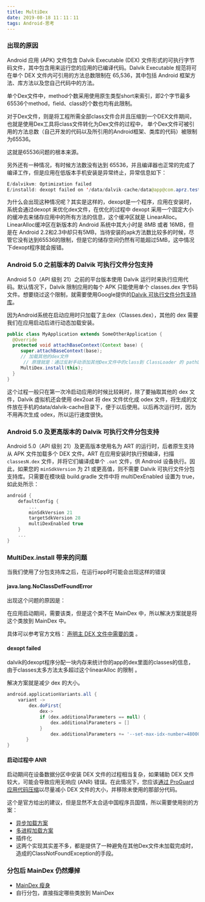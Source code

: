 ```yaml
---
title: MultiDex
date: 2019-08-18 11：11：11
tags: Android-思考
---
```




### 出现的原因

Android 应用 (APK) 文件包含 Dalvik Executable (DEX) 文件形式的可执行字节码文件，其中包含用来运行您的应用的已编译代码。Dalvik Executable 规范将可在单个 DEX 文件内可引用的方法总数限制在 65,536，其中包括 Android 框架方法、库方法以及您自己代码中的方法。

单个Dex文件中，method个数采用使用原生类型short来索引，即2个字节最多65536个method，field、class的个数也均有此限制。

对于Dex文件，则是将工程所需全部class文件合并且压缩到一个DEX文件期间，也就是使用Dex工具将class文件转化为Dex文件的过程中， 单个Dex文件可被引用的方法总数（自己开发的代码以及所引用的Android框架、类库的代码）被限制为65536。

这就是65536问题的根本来源。



另外还有一种情况，有时候方法数没有达到 65536，并且编译器也正常的完成了编译工作，但是应用在低版本手机安装是异常终止，异常信息如下：

```java
E/dalvikvm: Optimization failed
E/installd: dexopt failed on '/data/dalvik-cache/data@app@com.aprz.test.apk@classes.dex' res = 65433
```



为什么会出现这种情况呢？其实是这样的，dexopt是一个程序，应用在安装时，系统会通过dexopt 来优化dex文件，在优化的过程中 dexopt 采用一个固定大小的缓冲去来储存应用中的所有方法的信息，这个缓冲区就是 LinearAlloc。LinearAlloc缓冲区在新版本的 Android 系统中其大小时是 8MB 或者 16MB，但是在 Android 2.2和2.3中却只有5MB，当待安装的apk方法数比较多的时候，尽管它没有达到65536的限制，但是它的储存空间仍然有可能超过5MB，这中情况下dexopt程序就会报错。

### Android 5.0 之前版本的 Dalvik 可执行文件分包支持

Android 5.0（API 级别 21）之前的平台版本使用 Dalvik 运行时来执行应用代码。默认情况下，Dalvik 限制应用的每个 APK 只能使用单个 classes.dex 字节码文件。想要绕过这个限制，就需要使用Google提供的[Dalvik 可执行文件分包支持库](https://developer.android.com/tools/support-library/features.html?hl=zh-cn#multidex)。

因为Android系统在启动应用时只加载了主dex（Classes.dex），其他的 dex 需要我们在应用启动后进行动态加载安装。

```java
public class MyApplication extends SomeOtherApplication {
  @Override
  protected void attachBaseContext(Context base) {
     super.attachBaseContext(base);
     // 加载其他的dex文件
      // 原理就是：通过反射手动添加其他Dex文件中的class到 ClassLoader 的 pathList字段中，就可以实现类的动态加载
     MultiDex.install(this);
  }
}
```

这个过程一般只在第一次冷启动应用的时候比较耗时，除了要抽取其他的 dex 文件，Dalvik 虚拟机还会使用 dex2oat 将 dex 文件优化成 odex 文件，将生成的文件放在手机的data/dalvik-cache目录下，便于以后使用。以后再次运行时，因为不用再次生成 odex，所以运行速度很快。

### Android 5.0 及更高版本的 Dalvik 可执行文件分包支持

Android 5.0（API 级别 21）及更高版本使用名为 ART 的运行时，后者原生支持从 APK 文件加载多个 DEX 文件。ART 在应用安装时执行预编译，扫描 `classesN.dex` 文件，并将它们编译成单个 `.oat` 文件，供 Android 设备执行。因此，如果您的 `minSdkVersion` 为 21 或更高值，则不需要 Dalvik 可执行文件分包支持库。只需要在模块级 build.gradle 文件中将 multiDexEnabled 设置为 true，如此处所示：

```groovy
android {
    defaultConfig {
        ...
        minSdkVersion 21 
        targetSdkVersion 28
        multiDexEnabled true
    }
    ...
}
```

### MultiDex.install 带来的问题

当我们使用了分包支持库之后，在运行app时可能会出现这样的错误

#### java.lang.NoClassDefFoundError

出现这个问题的原因是：

在应用启动期间，需要该类，但是这个类不在 MainDex 中，所以解决方案就是将这个类放到 MainDex 中。

具体可以参考官方文档： [声明主 DEX 文件中需要的类](https://developer.android.com/studio/build/multidex?hl=zh-cn#keep) 。

#### dexopt failed

dalvik的dexopt程序分配一块内存来统计你的app的dex里面的classes的信息，由于classes太多方法太多超过这个linearAlloc 的限制 。

解决方案就是减少 dex 的大小。

```groovy
android.applicationVariants.all {
    variant ->
        dex.doFirst{
            dex->
            if (dex.additionalParameters == null) {
                dex.additionalParameters = []
            }
                dex.additionalParameters += '--set-max-idx-number=48000'
       }
}
```

#### 启动过程中 ANR

启动期间在设备数据分区中安装 DEX 文件的过程相当复杂，如果辅助 DEX 文件较大，可能会导致应用无响应 (ANR) 错误。在此情况下，您应该[通过 ProGuard 应用代码压缩](https://developer.android.com/studio/build/shrink-code.html?hl=zh-cn)以尽量减小 DEX 文件的大小，并移除未使用的那部分代码。

这个是官方给出的建议，但是显然不太合适中国程序员国情，所以需要使用别的方案：

- [异步加载方案](https://www.cnblogs.com/CharlesGrant/p/5112597.html)
- [多进程加载方案](https://www.jianshu.com/p/c2d7b76ff063)
- 插件化
- 这两个实现其实差不多，都是提供了一种避免在其他Dex文件未加载完成时，造成的ClassNotFoundException的手段。

### 分包后 MainDex 仍然爆掉

- [MainDex 瘦身](https://juejin.im/post/5c5bee986fb9a049bc4d1b58#heading-1)
- 自行分包，直接指定哪些类放到 MainDex

